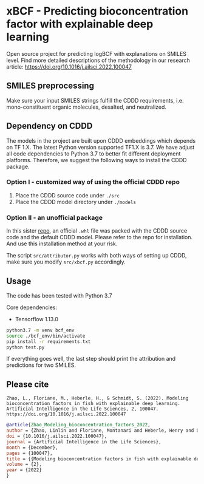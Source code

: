 # xBCF - Predicting bioconcentration factor with explainable deep learning

Open source project for predicting logBCF with explanations on SMILES level.
Find more detailed descriptions of the methodology in our research article: https://doi.org/10.1016/j.ailsci.2022.100047

## SMILES preprocessing
Make sure your input SMILES strings fulfill the CDDD requirements, i.e. mono-constituent organic molecules, desalted, and neutralized.

## Dependency on CDDD

The models in the project are built upon CDDD embeddings which depends on TF 1.X. The latest Python version supported TF1.X is 3.7. We have adjust all code dependencies to Python 3.7 to better fit different deployment platforms. Therefore, we suggest the following ways to install the CDDD package.  

### Option I - customized way of using the official CDDD repo

1. Place the CDDD source code under `./src`
2. Place the CDDD model directory under `./models`


### Option II - an unofficial package

In this sister [repo](https://github.com/Bayer-Group/xsmiles-use-cases), an official `.whl` file was packed with the CDDD source code and the default CDDD model. 
Please refer to the repo for installation. And use this installation method at your risk. 

The script `src/attributor.py` works with both ways of setting up CDDD, make sure you modify `src/xbcf.py` accordingly.

## Usage

The code has been tested with Python 3.7 

Core dependencies:
- Tensorflow 1.13.0

```bash
python3.7 -m venv bcf_env
source ./bcf_env/bin/activate
pip install -r requirements.txt
python test.py
```

If everything goes well, the last step should print the attribution and predictions for two SMILES.

## Please cite

`Zhao, L., Floriane, M., Heberle, H., & Schmidt, S. (2022). Modeling bioconcentration factors in fish with explainable deep learning. Artificial Intelligence in the Life Sciences, 2, 100047. https://doi.org/10.1016/j.ailsci.2022.100047`

```bibtex
@article{Zhao_Modeling_bioconcentration_factors_2022,
author = {Zhao, Linlin and Floriane, Montanari and Heberle, Henry and Schmidt, Sebastian},
doi = {10.1016/j.ailsci.2022.100047},
journal = {Artificial Intelligence in the Life Sciences},
month = {December},
pages = {100047},
title = {{Modeling bioconcentration factors in fish with explainable deep learning}},
volume = {2},
year = {2022}
}
```




